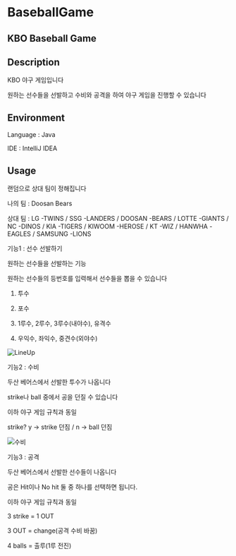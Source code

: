# BaseballGame



## KBO Baseball Game



## Description

KBO 야구 게임입니다

원하는 선수들을 선발하고 수비와 공격을 하여 야구 게임을 진행할 수 있습니다




## Environment
Language : Java

IDE : IntelliJ IDEA




## Usage

랜덤으로 상대 팀이 정해집니다

나의 팀 : Doosan Bears

상대 팀 : LG -TWINS / SSG -LANDERS / DOOSAN -BEARS / LOTTE -GIANTS / NC -DINOS / KIA -TIGERS / KIWOOM -HEROSE / KT -WIZ / HANWHA -EAGLES / SAMSUNG -LIONS


기능1 : 선수 선발하기

원하는 선수들을 선발하는 기능

원하는 선수들의 등번호를 입력해서 선수들을 뽑을 수 있습니다

1. 투수

2. 포수

3. 1루수, 2루수, 3루수(내야수), 유격수

4. 우익수, 좌익수, 중견수(외야수)

![LineUp](https://github.com/Nahyun-K/BaseballGame/assets/80201895/10ab3408-3cdd-4398-9134-74954b0ece38)


기능2 : 수비

두산 베어스에서 선발한 투수가 나옵니다

strike나 ball 중에서 공을 던질 수 있습니다

이하 야구 게임 규칙과 동일

strike? y -> strike 던짐 / n -> ball 던짐

![수비](https://github.com/Nahyun-K/BaseballGame/assets/80201895/f99a1ee7-4fe3-44e1-b2a7-30a435309c51)


기능3 : 공격

두산 베어스에서 선발한 선수들이 나옵니다

공은 Hit이나 No hit 둘 중 하나를 선택하면 됩니다.

이하 야구 게임 규칙과 동일



3 strike = 1 OUT

3 OUT = change(공격 수비 바꿈)

4 balls = 출루(1루 전진)

